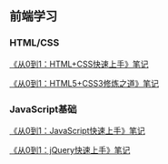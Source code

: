 前端学习
------



### HTML/CSS

[《从0到1：HTML+CSS快速上手》笔记](notes/从0到1：HTML+CSS快速上手.md)

[《从0到1：HTML5+CSS3修炼之道》笔记](notes/从0到1：HTML5+CSS3修炼之道.md)

### JavaScript基础

[《从0到1：JavaScript快速上手》笔记](notes/从0到1：JavaScript快速上手.md)

[《从0到1：jQuery快速上手》笔记](notes/从0到1：jQuery快速上手/从0到1：jQuery快速上手.md)


